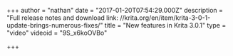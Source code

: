 +++
author = "nathan"
date = "2017-01-20T07:54:29.000Z"
description = "Full release notes and download link: //krita.org/en/item/krita-3-0-1-update-brings-numerous-fixes/"
title = "New features in Krita 3.0.1"
type = "video"
videoid = "9S_x6koOVBo"

+++

